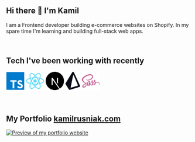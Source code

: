 ## Hi there 👋 I'm Kamil

I am a Frontend developer building e-commerce websites on Shopify. In my spare time I'm learning and building full-stack web apps.

<br/>

## Tech I've been working with recently

<div>
<a href="https://www.typescriptlang.org/"><img src="https://github.com/devicons/devicon/blob/master/icons/typescript/typescript-original.svg" alt="TypeScript logo icon" height=50></a>
<a href="https://react.dev/"><img src="https://github.com/devicons/devicon/blob/master/icons/react/react-original.svg" alt="React logo icon" height=50></a>
<a href="https://nextjs.org/"><img src="https://github.com/devicons/devicon/blob/master/icons/nextjs/nextjs-original.svg" alt="Next.js logo icon" height=50></a>
<a href="https://prisma.io"><img src="https://github.com/prisma/presskit/raw/main/Assets/Prisma-DarkSymbol.svg" height="50" alt="Prisma logo icon" /></a>
<a href="https://sass-lang.com/"><img src="https://github.com/devicons/devicon/blob/master/icons/sass/sass-original.svg" alt="Sass icon" height=50></a>
</div>

<br/>

<br/>

## My Portfolio <a href="https://kamilrusniak.com">kamilrusniak.com</a>

<a href="https://kamilrusniak.com"><img width='600px' src="https://i.imgur.com/lE76Q5d.png" alt="Preview of my portfolio website" /></a>
<br/>

<!--
**kamil-rusniak/kamil-rusniak** is a ✨ _special_ ✨ repository because its `README.md` (this file) appears on your GitHub profile.

[![Kamil's GitHub stats](https://github-readme-stats.vercel.app/api?username=kamil-rusniak&show_icons=true&theme=dark)](https://github.com/anuraghazra/github-readme-stats)
[![Kamil's GitHub stats](https://github-readme-stats.vercel.app/api?username=kamil-rusniak&show_icons=true&theme=tokyonight)](https://github.com/anuraghazra/github-readme-stats)

<a href=""><img src="" alt=" logo icon" height=50></a>

Here are some ideas to get you started:

- 🔭 I’m currently working on ...
- 🌱 I’m currently learning ...
- 👯 I’m looking to collaborate on ...
- 🤔 I’m looking for help with ...
- 💬 Ask me about ...
- 📫 How to reach me: ...
- 😄 Pronouns: ...
- ⚡ Fun fact: ...
-->
